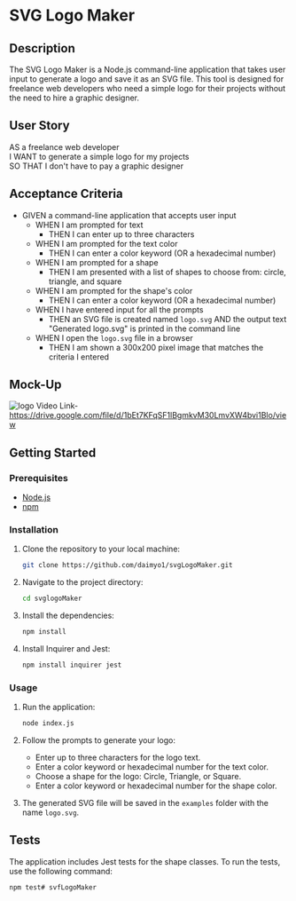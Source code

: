 # SVG Logo Maker

## Description

The SVG Logo Maker is a Node.js command-line application that takes user input to generate a logo and save it as an SVG file. This tool is designed for freelance web developers who need a simple logo for their projects without the need to hire a graphic designer.

## User Story

AS a freelance web developer  
I WANT to generate a simple logo for my projects  
SO THAT I don't have to pay a graphic designer  

## Acceptance Criteria

- GIVEN a command-line application that accepts user input
  - WHEN I am prompted for text
    - THEN I can enter up to three characters
  - WHEN I am prompted for the text color
    - THEN I can enter a color keyword (OR a hexadecimal number)
  - WHEN I am prompted for a shape
    - THEN I am presented with a list of shapes to choose from: circle, triangle, and square
  - WHEN I am prompted for the shape's color
    - THEN I can enter a color keyword (OR a hexadecimal number)
  - WHEN I have entered input for all the prompts
    - THEN an SVG file is created named `logo.svg` AND the output text "Generated logo.svg" is printed in the command line
  - WHEN I open the `logo.svg` file in a browser
    - THEN I am shown a 300x200 pixel image that matches the criteria I entered

## Mock-Up

![logo](https://github.com/user-attachments/assets/f6b94dcb-1826-4d43-bf37-cca9e4798365)
 Video Link- https://drive.google.com/file/d/1bEt7KFqSF1lBgmkvM30LmvXW4bvi1Blo/view


## Getting Started

### Prerequisites

- [Node.js](https://nodejs.org/en/)
- [npm](https://www.npmjs.com/)

### Installation

1. Clone the repository to your local machine:
    ```bash
    git clone https://github.com/daimyo1/svgLogoMaker.git
    ```

2. Navigate to the project directory:
    ```bash
    cd svglogoMaker
    ```

3. Install the dependencies:
    ```bash
    npm install
    ```

4. Install Inquirer and Jest:
    ```bash
    npm install inquirer jest
    ```

### Usage

1. Run the application:
    ```bash
    node index.js
    ```

2. Follow the prompts to generate your logo:
    - Enter up to three characters for the logo text.
    - Enter a color keyword or hexadecimal number for the text color.
    - Choose a shape for the logo: Circle, Triangle, or Square.
    - Enter a color keyword or hexadecimal number for the shape color.

3. The generated SVG file will be saved in the `examples` folder with the name `logo.svg`.

## Tests

The application includes Jest tests for the shape classes. To run the tests, use the following command:
```bash
npm test# svfLogoMaker
